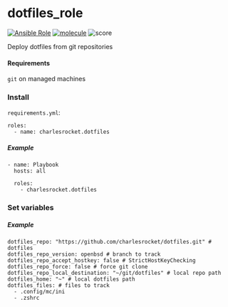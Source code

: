 # dotfiles_role
[![Ansible Role](https://img.shields.io/ansible/role/47410)](https://galaxy.ansible.com/charlesrocket/dotfiles)
[![molecule](https://github.com/charlesrocket/dotfiles_role/actions/workflows/molecule.yml/badge.svg?branch=master&event=push)](https://github.com/charlesrocket/dotfiles_role/actions/workflows/molecule.yml)
![score](https://img.shields.io/ansible/quality/47410)

Deploy dotfiles from git repositories

#### Requirements
`git` on managed machines

### Install

`requirements.yml`:

```
roles:
  - name: charlesrocket.dotfiles
```

##### Example

```
- name: Playbook
  hosts: all

  roles:
    - charlesrocket.dotfiles
```

### Set variables
##### Example

```
dotfiles_repo: "https://github.com/charlesrocket/dotfiles.git" # dotfiles
dotfiles_repo_version: openbsd # branch to track
dotfiles_repo_accept_hostkey: false # StrictHostKeyChecking
dotfiles_repo_force: false # force git clone
dotfiles_repo_local_destination: "~/git/dotfiles" # local repo path
dotfiles_home: "~" # local dotfiles path
dotfiles_files: # files to track
  - .config/mc/ini
  - .zshrc
```
